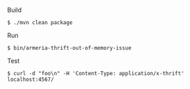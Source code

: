 Build

```
$ ./mvn clean package
```

Run

```
$ bin/armeria-thrift-out-of-memory-issue
```

Test

```
$ curl -d "foo\n" -H 'Content-Type: application/x-thrift' localhost:4567/
```
